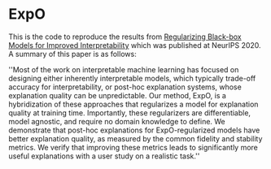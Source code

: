 # ExpO

This is the code to reproduce the results from [Regularizing Black-box Models for Improved Interpretability](https://arxiv.org/abs/1902.06787) which was published at NeurIPS 2020.  A summary of this paper is as follows:  

''Most of the work on interpretable machine learning has focused on designing either inherently interpretable models, which typically trade-off accuracy for interpretability, or post-hoc explanation systems, whose explanation quality can be unpredictable. Our method, ExpO, is a hybridization of these approaches that regularizes a model for explanation quality at training time. Importantly, these regularizers are differentiable, model agnostic, and require no domain knowledge to define. We demonstrate that post-hoc explanations for ExpO-regularized models have better explanation quality, as measured by the common fidelity and stability metrics. We verify that improving these metrics leads to significantly more useful explanations with a user study on a realistic task.''
